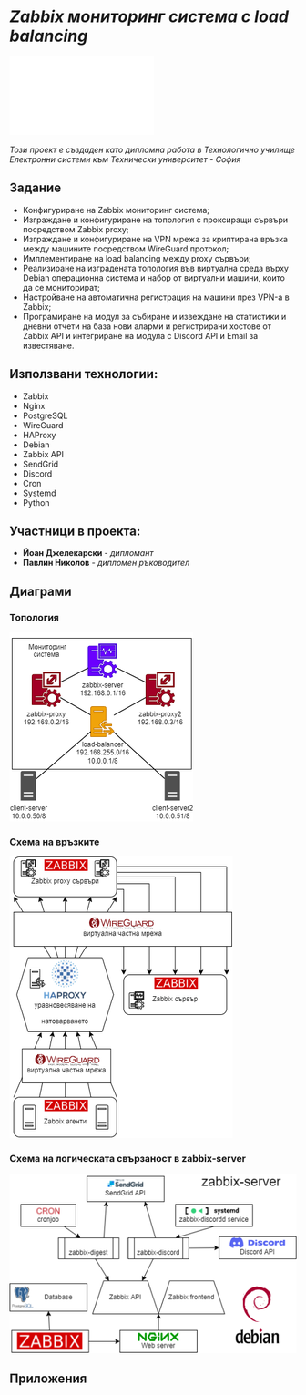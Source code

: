 # *Zabbix мониторинг система с load balancing*
![elsys](img/logo.svg)

*Този проект е създаден като дипломна работа в Технологично училище Електронни системи към Технически университет - София*

## Задание
- Конфигуриране на Zabbix мониторинг система;
- Изграждане и конфигуриране на топология с проксиращи сървъри
посредством Zabbix proxy;
- Изграждане и конфигуриране на VPN мрежа за криптирана връзка между
машините посредством WireGuard протокол;
- Имплементиране на load balancing между proxy сървъри;
- Реализиране на изградената топология във виртуална среда върху Debian
операционна система и набор от виртуални машини, които да се
мониторират;
- Настройване на автоматична регистрация на машини през VPN-а в Zabbix;
- Програмиране на модул за събиране и извеждане на статистики и дневни
отчети на база нови аларми и регистрирани хостове от Zabbix API и
интегриране на модула с Discord API и Email за известяване. 
## Използвани технологии: 
- Zabbix
- Nginx
- PostgreSQL
- WireGuard
- HAProxy
- Debian
- Zabbix API
- SendGrid
- Discord
- Cron
- Systemd
- Python
## Участници в проекта:
* **Йоан Джелекарски** - *дипломант* 
* **Павлин Николов** - *дипломен ръководител*
## Диаграми
### Топология
![topology](diagrams/topology.png)
### Схема на връзките
![connections_scheme](diagrams/connections_scheme.png)
### Схема на логическата свързаност в zabbix-server
![zabbix-server](diagrams/zabbix-server.png)
## Приложения

